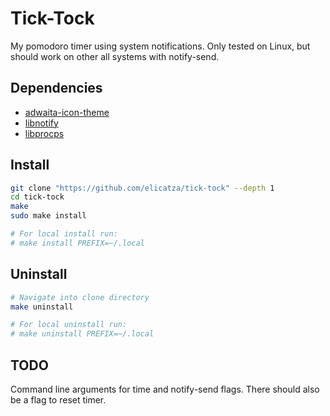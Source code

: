 # Tick-Tock
My pomodoro timer using system notifications.
Only tested on Linux, but should work on other all systems with notify-send.

## Dependencies
- [adwaita-icon-theme](https://gitlab.gnome.org/GNOME/adwaita-icon-theme)
- [libnotify](https://gitlab.gnome.org/GNOME/libnotify)
- [libprocps](https://gitlab.com/procps-ng/procps/)

## Install
```bash
git clone "https://github.com/elicatza/tick-tock" --depth 1
cd tick-tock
make
sudo make install

# For local install run:
# make install PREFIX=~/.local
```

## Uninstall
```bash
# Navigate into clone directory
make uninstall

# For local uninstall run:
# make uninstall PREFIX=~/.local
```

## TODO
Command line arguments for time and notify-send flags.
There should also be a flag to reset timer.
